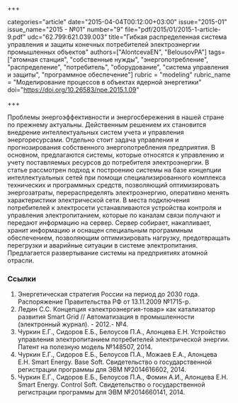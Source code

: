 +++

categories="article"
date="2015-04-04T00:12:00+03:00"
issue="2015-01"
issue_name="2015 - №01"
number="9"
file="pdf/2015/01/2015-1-article-9.pdf"
udc="62.799:621.039.003"
title="Гибкая распределенная система управления и защиты конечных потребителей электроэнергии промышленных объектов"
authors=["AlontcevaEN", "BelousovPA"]
tags=["атомная станция", "собственные нужды", "энергопотребление", "распределение", "потребитель", "оборудование", "система управления и защиты", "программное обеспечение"]
rubric = "modeling"
rubric_name = "Моделирование процессов в объектах ядерной энергетики"
doi="https://doi.org/10.26583/npe.2015.1.09"

+++

Проблемы энергоэффективности и энергосбережения в нашей стране по прежнему актуальны. Действенным решением их становится внедрение интеллектуальных систем учета и управления энергоресурсами. Отдельно стоит задача управления и прогнозирования собственного энергопотребления предприятия. В основном, предлагаются системы, которые относятся к управлению и учету поставляемых ресурсов до потребителя электроэнергии. В статье рассмотрен подход к построению системы на базе концепции интеллектуальных сетей при помощи специализированного комплекса технических и программных средств, позволяющий оптимизировать энергозатраты, перераспределять электроэнергию, оперативно менять характеристики электрической сети. В места подключения потребителей к электросети устанавливаются устройства контроля и управления электропитанием, которые по каналам связи получают и передают информацию на сервер. Сервер собирает, накапливает, хранит информацию и оснащен специальным программным обеспечением, позволяющим оптимизировать нагрузку, предотвращать перегрузки и аварийные ситуации в системе электропитания. Предлагается развертывание системы на предприятиях атомной отрасли.

### Ссылки

1. Энергетическая стратегия России на период до 2030 года. Распоряжение Правительства РФ от 13.11.2009 №1715-р.
2. Ледин С.С. Концепция «электроэнергия-товар» как катализатор развития Smart Grid // Автоматизация в промышленности (электронный журнал). - 2012.- №4.
3. Чуркин Е.Г., Сидоров Е.Б., Белоусов П.А., Алонцева Е.Н. Устройство управления электропитанием потребителей электрической энергии. Патент на полезную модель №148507, 2014.
4. Чуркин Е.Г., Сидоров Е.Б., Белоусов П.А., Можаев Е.А., Алонцева Е.Н. Smart Energy. Base Soft. Свидетельство о государственной регистрации программы для ЭВМ №2014616602, 2014.
5. Чуркин Е.Г., Сидоров Е.Б., Белоусов П.А., Фомин А.И., Алонцева Е.Н. Smart Energy. Control Soft. Свидетельство о государственной регистрации программы для ЭВМ №2014660141, 2014.
